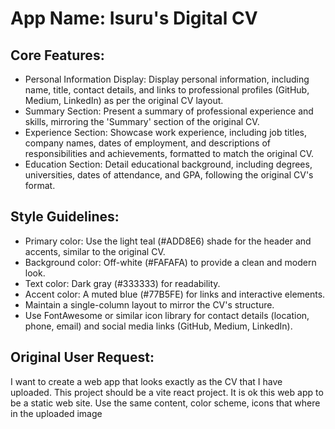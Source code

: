 # **App Name**: Isuru's Digital CV

## Core Features:

- Personal Information Display: Display personal information, including name, title, contact details, and links to professional profiles (GitHub, Medium, LinkedIn) as per the original CV layout.
- Summary Section: Present a summary of professional experience and skills, mirroring the 'Summary' section of the original CV.
- Experience Section: Showcase work experience, including job titles, company names, dates of employment, and descriptions of responsibilities and achievements, formatted to match the original CV.
- Education Section: Detail educational background, including degrees, universities, dates of attendance, and GPA, following the original CV's format.

## Style Guidelines:

- Primary color: Use the light teal (#ADD8E6) shade for the header and accents, similar to the original CV.
- Background color: Off-white (#FAFAFA) to provide a clean and modern look.
- Text color: Dark gray (#333333) for readability.
- Accent color: A muted blue (#77B5FE) for links and interactive elements.
- Maintain a single-column layout to mirror the CV's structure.
- Use FontAwesome or similar icon library for contact details (location, phone, email) and social media links (GitHub, Medium, LinkedIn).

## Original User Request:
I want to create a web app that looks exactly as the CV that I have uploaded. This project should be a vite react project. It is ok this web app to be a static web site. Use the same content, color scheme, icons that where in the uploaded image
  